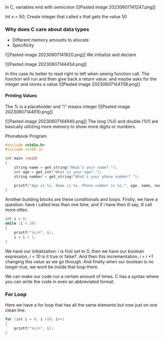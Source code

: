 In C, variables end with semicolon
![[Pasted image 20230607141247.png]]


Int x = 50;
Create  integer that called x that gets the value 50

### Why does C care about data types
- Different memory amounts to allocate
- Specificity 

![[Pasted image 20230607141820.png]]
We initialize and declare

![[Pasted image 20230607144454.png]]


In this case its better to read right to left when seeing function call.
The function will run and then  give back a return value. and maybe asks for the integer and stores a value 
![[Pasted image 20230607144708.png]]


#### Printing Values
The % is a placeholder and "i"  means integer
![[Pasted image 20230607144910.png]]

![[Pasted image 20230607144940.png]]
The long (%li) and double (%f) are basically utilizing more memory to show more digits or numbers. 


Phonebook Program
```C
#include <stdio.h>
#include <cs50.io

int main (void)
{
	string name = get_string("What's your name? ");
	int age = get_int("What is your age? ");
	string number = get_string("What's your phone number? ");

	printf("Age is %i. Name is %s. Phone number is %s.", age, name, number); 
}

```
Another building blocks are these conditionals and loops.
Firstly, we have a question: have i called less than one time, and if i have then ill say, ill call more often.


```C
int i = 0;
while (i < 10)
{
	printf("%i/n", i);
	i = i + 1;
}
```

We have our initialization: i is first set to 0, then we have our boolean expression, *i < 10*  is it true or false?. And then this incrementation, *i = i +1* changing this value as we go through. And finally when our boolean is no longer true, we wont be inside that loop there. 


We can make our code run a certain amount of times. C has  a syntax where you can write the code in even an abbreviated format.

### For Loop 
Here we have a for loop that has all the same elements but now just on one clean line. 
```C
for (int i = 0; i <10; i++)
{
	printf("%i/n", i);
}
```
